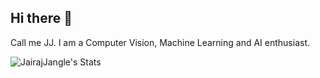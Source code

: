 ## Hi there 👋
Call me JJ. I am a Computer Vision, Machine Learning and AI enthusiast. 

![JairajJangle's Stats](https://github-readme-stats.vercel.app/api?username=JairajJangle&theme=highcontrast&show_icons=true&hide_border=true&count_private=true)

<!--
**JairajJangle/JairajJangle** is a ✨ _special_ ✨ repository because its `README.md` (this file) appears on your GitHub profile.

Here are some ideas to get you started:

- 🔭 I’m currently working on ...
- 🌱 I’m currently learning ...
- 👯 I’m looking to collaborate on ...
- 🤔 I’m looking for help with ...
- 💬 Ask me about ...
- 📫 How to reach me: ...
- 😄 Pronouns: ...
- ⚡ Fun fact: ...
-->
